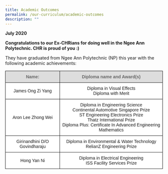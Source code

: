 ```yaml
---
title: Academic Outcomes
permalink: /our-curriculum/academic-outcomes
description: ""
---
```

**July 2020**

**Congratulations to our Ex-CHRians for doing well in the Ngee Ann Polytechnic. CHR is proud of you :)**

They have graduated from Ngee Ann Polytechnic (NP) this year with the following academic achievements:

<style type="text/css">
.tg  {border-collapse:collapse;border-spacing:0;}
.tg td{border-color:black;border-style:solid;border-width:1px;font-family:Arial, sans-serif;font-size:14px;
  overflow:hidden;padding:10px 5px;word-break:normal;}
.tg th{border-color:black;border-style:solid;border-width:1px;font-family:Arial, sans-serif;font-size:14px;
  font-weight:normal;overflow:hidden;padding:10px 5px;word-break:normal;}
.tg .tg-feqv{background-color:#DDD;color:#666;font-weight:bold;text-align:center;vertical-align:middle}
.tg .tg-f4yw{background-color:#FFF;text-align:center;vertical-align:middle}
</style>
<table class="tg">
<thead>
  <tr>
    <th class="tg-feqv"><span style="color:#666;background-color:#DDD">Name:</span></th>
    <th class="tg-feqv"><span style="color:#666;background-color:#DDD">Diploma name and Award(s)</span></th>
  </tr>
</thead>
<tbody>
  <tr>
    <td class="tg-f4yw">James Ong Zi Yang</td>
    <td class="tg-f4yw">Diploma in Visual Effects<br>Diploma with Merit</td>
  </tr>
  <tr>
    <td class="tg-f4yw">Aron Lee Zhong Wei</td>
    <td class="tg-f4yw">Diploma in Engineering Science<br>Continental Automotive Singapore Prize<br>ST Engineering Electronics Prize<br>Thatz International Prize<br>Diploma Plus: Certificate In Advanced Engineering Mathematics</td>
  </tr>
  <tr>
    <td class="tg-f4yw"> Girinandhini D/O Govindharaju</td>
    <td class="tg-f4yw"> Diploma in Environmental &amp; Water Technology<br>RelianZ Engineering Prize</td>
  </tr>
  <tr>
    <td class="tg-f4yw"> Hong Yan Ni</td>
    <td class="tg-f4yw"> Diploma in Electrical Engineering<br>ISS Facility Services Prize</td>
  </tr>
</tbody>
</table>